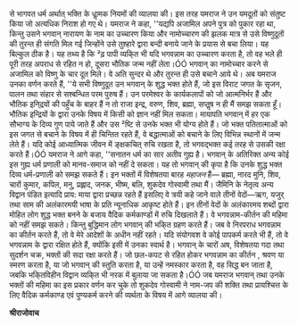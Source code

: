 से भागवत धर्म अर्थात् भक्ति के धाॢमक नियमों की व्यालया की। इस तरह यमराज ने उन यमदूतों को संतुष्ट किया जो अत्यधिक निराश हो गए थे। यमराज ने कहा, ''यद्यपि अजामिल अपने पुत्र को पुकार रहा था, किन्तु उसने भगवान् नारायण के नाम का उच्चारण किया और नामोच्चारण की झलक मात्र से उसे विष्णुदूतों की तुरन्त ही संगति मिल गई जिन्होंने उसे तुश्हारे द्वारा बन्दी बनाये जाने के प्रयास से बचा लिया। यह बिल्कुल ठीक है। यह तथ्य है कि ²ढ़ पापी व्यकि्त भी यदि भगवन्नाम का उच्चारण करता है, तो वह भले ही पूरी तरह अपराध से रहित न हो, दूसरा भौतिक जन्म नहीं लेता।ÓÓ भगवान् का नामोच्चार करने से अजामिल को विष्णु के चार दूत मिले। वे अति सुन्दर थे और तुरन्त ही उसे बचाने आये थे। अब यमराज उनका वर्णन करते हैं, ''ये सभी विष्णुदूत उन भगवान् के शुद्ध भक्त होते हैं, जो इस विराट जगत के सृजन, पालन तथा संहार से सश्बन्धित परम पुरुष हैं। उन परमेश्वर के कार्यकलापों को जो आत्मनिर्भर हैं और भौतिक इनि्द्रयों की पहुँच के बाहर हैं न तो राजा इन्द्र, वरुण, शिव, ब्रह्मा, सप्तॢष न ही मैं समझ सकता हूँ। भौतिक इन्द्रियों के द्वारा उनके विषय में किसी को ज्ञान नहीं मिल सकता। मायापति भगवान् में हर एक सौभाग्य के दिव्य गुण पाये जाते हैं और उस ²ष्टि से उनके भक्त भी योग्य होते हैं। जो भक्त पतितात्माओं को इस जगत से बचाने के विषय में ही चिन्तित रहते हैं, वे बद्धात्माओं को बचाने के लिए विभिन्न स्थानों में जन्म लेते हैं। यदि कोई आध्यात्मिक जीवन में ङ्क्षकचित् रुचि रखता है, तो भगवद्भक्त कई तरह से उसकी रक्षा करते हैं।ÓÓ यमराज ने आगे कहा, ''सनातन धर्म का सार अतीव गुह्य है। भगवान् के अतिरिक्त अन्य कोई इस गुह्य धर्म प्रणाली को मानव-समाज को नहीं दे सकता। यह तो भगवान् की कृपा है कि उनके शुद्ध भक्त दिव्य धर्म-प्रणाली को समझ सकते हैं। इन भक्तों में विशेषतया बारह *महाजन* हैं— ब्रह्मा, नारद मुनि, शिव, चारों कुमार, कपिल, मनु, प्रह्लाद, जनक, भीष्म, बलि, शुकदेव गोस्वामी तथा मैं। जैमिनि के नेतृत्व अन्य विद्वान पंडित इत्यादि प्राय: माया द्वारा प्रच्छन्न रहते हैं इसलिए वे त्रयी कहे जाने वाले तीनों वेदों—ऋग, यजुर् तथा साम की अलंकारमयी भाषा के प्रति न्यूनाधिक आकृष्ट होते हैं। इन तीनों वेदों के अलंकारमय शब्दों द्वारा मोहित लोग शुद्ध भक्त बनने के बजाय वैदिक कर्मकाण्डों में रुचि दिखलाते हैं। वे भगवन्नाम-कीर्तन की महिमा को नहीं समझ सकते। किन्तु बुद्धिमान लोग भगवान् की भकि्त ग्रहण करते हैं। जब वे निरपराध भगवन्नाम का कीर्तन करते हैं, तो वे मेरे आदेशों के अधीन नहीं रहते। यदि संयोगवश वे कोई पापकर्म करते भी हैं, तो वे भगवन्नाम के द्वारा रक्षित होते हैं, क्योंकि इसी में उनका स्वार्थ है। भगवान् के चारों अष, विशेषतया गदा तथा सुदर्शन चक्र, भक्तों की सदा रक्षा करते हैं। जो छल-कपट से रहित होकर भगवन्नाम का कीर्तन , श्रवण या स्मरण करता है, या जो भगवान् की स्तुति करता है, या उन्हें नमस्कार करता है, वह सिद्ध बन जाता है, जबकि भकि्तविहीन विद्वान व्यकि्त भी नरक में बुलाया जा सकता है।ÓÓ जब यमराज भगवान् तथा उनके भक्तों की महिमा का इस प्रकार वर्णन कर चुके तो शुकदेव गोस्वामी ने नाम-जप की शक्ति तथा प्रायश्चित्त के लिए वैदिक कर्मकाण्ड एवं पुण्यकर्म करने की व्यर्थता के विषय में आगे व्यालया की।  

**श्रीराजोवाच** 